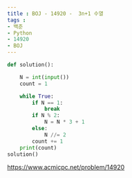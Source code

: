 ```yaml
---
title : BOJ - 14920 -  3n+1 수열
tags :
- 백준
- Python
- 14920
- BOJ
---
```


```python
def solution():

    N = int(input())
    count = 1

    while True:
        if N == 1:
            break
        if N % 2:
            N = N * 3 + 1
        else:
            N //= 2
        count += 1
    print(count)
solution()
```

https://www.acmicpc.net/problem/14920

